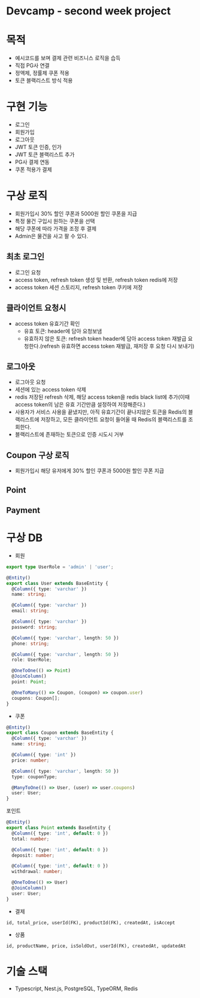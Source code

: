 # Devcamp - second week project

# 목적

- 예시코드를 보며 결제 관련 비즈니스 로직을 습득
- 직접 PG사 연결
- 정액제, 정률제 쿠폰 적용
- 토큰 블랙리스트 방식 적용

# 구현 기능

- 로그인
- 회원가입
- 로그아웃
- JWT 토큰 인증, 인가
- JWT 토큰 블랙리스트 추가
- PG사 결제 연동
- 쿠폰 적용가 결제

# 구상 로직

- 회원가입시 30% 할인 쿠폰과 5000원 할인 쿠폰을 지급
- 특정 물건 구입시 원하는 쿠폰을 선택
- 해당 쿠폰에 따라 가격을 조정 후 결제
- Admin은 물건을 사고 팔 수 있다.

## 최초 로그인

- 로그인 요청
- access token, refresh token 생성 및 반환, refresh token redis에 저장
- access token 세션 스토리지, refresh token 쿠키에 저장

## 클라이언트 요청시

- access token 유효기간 확인
  - 유효 토큰: header에 담아 요청보냄
  - 유효하지 않은 토큰: refresh token header에 담아 access token 재발급 요청한다.(refresh 유효하면 access token 재발급, 재저장 후 요청 다시 보내기)

## 로그아웃

- 로그아웃 요청
- 세션에 있는 access token 삭제
- redis 저장된 refresh 삭제, 해당 access token을 redis black list에 추가(이때 access token의 남은 유효 기간만큼 설정하여 저장해준다.)
- 사용자가 서비스 사용을 끝냈지만, 아직 유효기간이 끝나지않은 토큰을 Redis의 블랙리스트에 저장하고, 모든 클라이언트 요청이 들어올 때 Redis의 블랙리스트를 조회한다.
- 블랙리스트에 존재하는 토큰으로 인증 시도시 거부

## Coupon 구상 로직

- 회원가입시 해당 유저에게 30% 할인 쿠폰과 5000원 할인 쿠폰 지급

## Point

## Payment

# 구상 DB

- 회원

```ts
export type UserRole = 'admin' | 'user';

@Entity()
export class User extends BaseEntity {
  @Column({ type: 'varchar' })
  name: string;

  @Column({ type: 'varchar' })
  email: string;

  @Column({ type: 'varchar' })
  password: string;

  @Column({ type: 'varchar', length: 50 })
  phone: string;

  @Column({ type: 'varchar', length: 50 })
  role: UserRole;

  @OneToOne(() => Point)
  @JoinColumn()
  point: Point;

  @OneToMany(() => Coupon, (coupon) => coupon.user)
  coupons: Coupon[];
}
```

- 쿠폰

```ts
@Entity()
export class Coupon extends BaseEntity {
  @Column({ type: 'varchar' })
  name: string;

  @Column({ type: 'int' })
  price: number;

  @Column({ type: 'varchar', length: 50 })
  type: couponType;

  @ManyToOne(() => User, (user) => user.coupons)
  user: User;
}
```

포인트

```ts
@Entity()
export class Point extends BaseEntity {
  @Column({ type: 'int', default: 0 })
  total: number;

  @Column({ type: 'int', default: 0 })
  deposit: number;

  @Column({ type: 'int', default: 0 })
  withdrawal: number;

  @OneToOne(() => User)
  @JoinColumn()
  user: User;
}
```

- 결제

```
id, total_price, userId(FK), productId(FK), createdAt, isAccept
```

- 상품

```
id, productName, price, isSoldOut, userId(FK), createdAt, updatedAt
```

# 기술 스택

- Typescript, Nest.js, PostgreSQL, TypeORM, Redis
